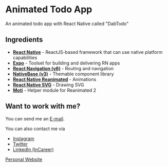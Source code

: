 # Animated Todo App

An animated todo app with React Native called "DabTodo"

## Ingredients

- [**React Native**](https://reactnative.dev/) - 
  ReactJS-based framework that can use native platform capabilities
- [**Expo**](https://expo.dev/) - 
  Toolset for building and delivering RN apps
- [**React Navigation (v6)**](https://reactnavigation.org/) - 
  Routing and navigation
- [**NativeBase (v3)**](https://nativebase.io/) - 
  Themable component library
- [**React Native Reanimated**](https://github.com/software-mansion/react-native-reanimated/) - 
  Animations
- [**React Native SVG**](https://github.com/react-native-svg/react-native-svg) - 
  Drawing SVG
- [**Moti**](https://moti.fyi/) - 
  Helper module for Reanimated 2

## Want to work with me?

You can send me an [E-mail](mailto:dieboldhan123@gmail.com).

You can also contact me via 
- [Instagram](https://www.instagram.com/dabaz_luvs_hot_girls/)
- [Twitter](https://twitter.com/dab_az/)
- [LinkedIn (InCareer)](https://www.linkedin.cn/incareer/in/diebold-dai-816814177)

[Personal Website](https://dabaz.vercel.app)
